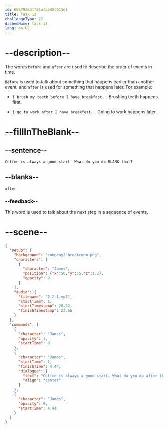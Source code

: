 ```yaml
---
id: 655792631f21afaa40c611e1
title: Task 13
challengeType: 22
dashedName: task-13
lang: en-US
---
```


<!-- (Audio) James: Coffee is always a good start. What do you do after that? -->

# --description--

The words `before` and `after` are used to describe the order of events in time. 

`Before` is used to talk about something that happens earlier than another event, and `after` is used for something that happens later. For example:

- `I brush my teeth before I have breakfast.` - Brushing teeth happens first.

- `I go to work after I have breakfast.` - Going to work happens later.

# --fillInTheBlank--

## --sentence--

`Coffee is always a good start. What do you do BLANK that?`

## --blanks--

`after`

### --feedback--

This word is used to talk about the next step in a sequence of events.

# --scene--

```json
{
  "setup": {
    "background": "company2-breakroom.png",
    "characters": [
      {
        "character": "James",
        "position": {"x":50,"y":15,"z":1.2},
        "opacity": 0
      }
    ],
    "audio": {
      "filename": "2.2-1.mp3",
      "startTime": 1,
      "startTimestamp": 20.22,
      "finishTimestamp": 23.66
    }
  },
  "commands": [
    {
      "character": "James",
      "opacity": 1,
      "startTime": 0
    },
    {
      "character": "James",
      "startTime": 1,
      "finishTime": 4.44,
      "dialogue": {
        "text": "Coffee is always a good start. What do you do after that?",
        "align": "center"
      }
    },
    {
      "character": "James",
      "opacity": 0,
      "startTime": 4.94
    }
  ]
}
```
